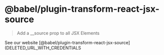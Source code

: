 # @babel/plugin-transform-react-jsx-source

> Add a __source prop to all JSX Elements

See our website [@babel/plugin-transform-react-jsx-source](DELETED_URL_WITH_CREDENTIALS